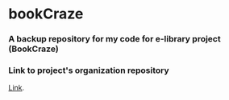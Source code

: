 # bookCraze

### A backup repository for my code for e-library project (BookCraze)

### Link to project's organization repository
[Link](https://github.com/https-github-com-group1-library/e-library).